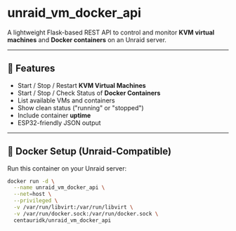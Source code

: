 # unraid_vm_docker_api

A lightweight Flask-based REST API to control and monitor **KVM virtual machines** and **Docker containers** on an Unraid server.



---

## 🔧 Features

- Start / Stop / Restart **KVM Virtual Machines**
- Start / Stop / Check Status of **Docker Containers**
- List available VMs and containers
- Show clean status ("running" or "stopped")
- Include container **uptime**
- ESP32-friendly JSON output

---

## 🐳 Docker Setup (Unraid-Compatible)

Run this container on your Unraid server:

```bash
docker run -d \
  --name unraid_vm_docker_api \
  --net=host \
  --privileged \
  -v /var/run/libvirt:/var/run/libvirt \
  -v /var/run/docker.sock:/var/run/docker.sock \
  centauridk/unraid_vm_docker_api
